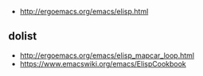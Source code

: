 - http://ergoemacs.org/emacs/elisp.html

## dolist

- http://ergoemacs.org/emacs/elisp_mapcar_loop.html
- https://www.emacswiki.org/emacs/ElispCookbook